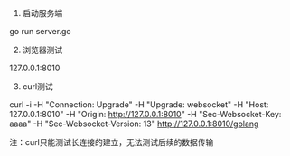 1. 启动服务端

go run server.go

2. 浏览器测试

127.0.0.1:8010

3. curl测试

curl -i -H "Connection: Upgrade" -H "Upgrade: websocket" -H "Host: 127.0.0.1:8010" -H "Origin: http://127.0.0.1:8010" -H "Sec-Websocket-Key: aaaa" -H "Sec-Websocket-Version: 13" http://127.0.0.1:8010/golang

注：curl只能测试长连接的建立，无法测试后续的数据传输
